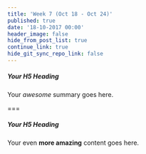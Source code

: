```yaml
---
title: 'Week 7 (Oct 18 - Oct 24)'
published: true
date: '18-10-2017 00:00'
header_image: false
hide_from_post_list: true
continue_link: true
hide_git_sync_repo_link: false
---
```


##### Your H5 Heading
Your _awesome_ summary goes here.

===

##### Your H5 Heading
Your even **more amazing** content goes here.
